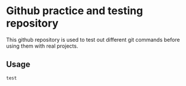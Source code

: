 # Github practice and testing repository
This github repository is used to test out different git commands before using them with real projects.

## Usage
`test`
